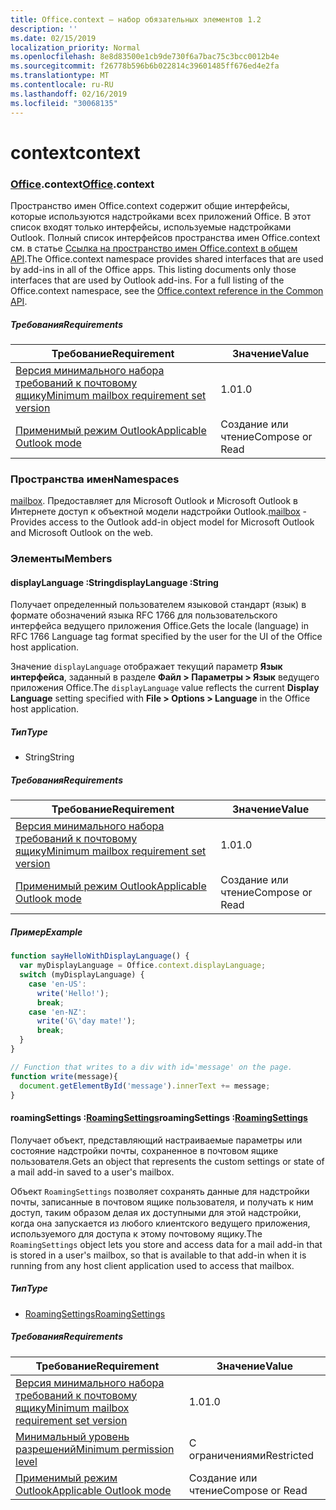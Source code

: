 ```yaml
---
title: Office.context — набор обязательных элементов 1.2
description: ''
ms.date: 02/15/2019
localization_priority: Normal
ms.openlocfilehash: 8e8d83500e1cb9de730f6a7bac75c3bcc0012b4e
ms.sourcegitcommit: f26778b596b6b022814c39601485ff676ed4e2fa
ms.translationtype: MT
ms.contentlocale: ru-RU
ms.lasthandoff: 02/16/2019
ms.locfileid: "30068135"
---
```

# <a name="context"></a><span data-ttu-id="4eacd-102">context</span><span class="sxs-lookup"><span data-stu-id="4eacd-102">context</span></span>

### <a name="officeofficemdcontext"></a><span data-ttu-id="4eacd-103">[Office](Office.md).context</span><span class="sxs-lookup"><span data-stu-id="4eacd-103">[Office](Office.md).context</span></span>

<span data-ttu-id="4eacd-p101">Пространство имен Office.context содержит общие интерфейсы, которые используются надстройками всех приложений Office. В этот список входят только интерфейсы, используемые надстройками Outlook. Полный список интерфейсов пространства имен Office.context см. в статье [Ссылка на пространство имен Office.context в общем API](/javascript/api/office/office.context).</span><span class="sxs-lookup"><span data-stu-id="4eacd-p101">The Office.context namespace provides shared interfaces that are used by add-ins in all of the Office apps. This listing documents only those interfaces that are used by Outlook add-ins. For a full listing of the Office.context namespace, see the [Office.context reference in the Common API](/javascript/api/office/office.context).</span></span>


##### <a name="requirements"></a><span data-ttu-id="4eacd-106">Требования</span><span class="sxs-lookup"><span data-stu-id="4eacd-106">Requirements</span></span>

|<span data-ttu-id="4eacd-107">Требование</span><span class="sxs-lookup"><span data-stu-id="4eacd-107">Requirement</span></span>| <span data-ttu-id="4eacd-108">Значение</span><span class="sxs-lookup"><span data-stu-id="4eacd-108">Value</span></span>|
|---|---|
|[<span data-ttu-id="4eacd-109">Версия минимального набора требований к почтовому ящику</span><span class="sxs-lookup"><span data-stu-id="4eacd-109">Minimum mailbox requirement set version</span></span>](/office/dev/add-ins/reference/requirement-sets/outlook-api-requirement-sets)| <span data-ttu-id="4eacd-110">1.0</span><span class="sxs-lookup"><span data-stu-id="4eacd-110">1.0</span></span>|
|[<span data-ttu-id="4eacd-111">Применимый режим Outlook</span><span class="sxs-lookup"><span data-stu-id="4eacd-111">Applicable Outlook mode</span></span>](https://docs.microsoft.com/outlook/add-ins/#extension-points)| <span data-ttu-id="4eacd-112">Создание или чтение</span><span class="sxs-lookup"><span data-stu-id="4eacd-112">Compose or Read</span></span>|

### <a name="namespaces"></a><span data-ttu-id="4eacd-113">Пространства имен</span><span class="sxs-lookup"><span data-stu-id="4eacd-113">Namespaces</span></span>

<span data-ttu-id="4eacd-114">[mailbox](office.context.mailbox.md). Предоставляет для Microsoft Outlook и Microsoft Outlook в Интернете доступ к объектной модели надстройки Outlook.</span><span class="sxs-lookup"><span data-stu-id="4eacd-114">[mailbox](office.context.mailbox.md) - Provides access to the Outlook add-in object model for Microsoft Outlook and Microsoft Outlook on the web.</span></span>

### <a name="members"></a><span data-ttu-id="4eacd-115">Элементы</span><span class="sxs-lookup"><span data-stu-id="4eacd-115">Members</span></span>

####  <a name="displaylanguage-string"></a><span data-ttu-id="4eacd-116">displayLanguage :String</span><span class="sxs-lookup"><span data-stu-id="4eacd-116">displayLanguage :String</span></span>

<span data-ttu-id="4eacd-117">Получает определенный пользователем языковой стандарт (язык) в формате обозначений языка RFC 1766 для пользовательского интерфейса ведущего приложения Office.</span><span class="sxs-lookup"><span data-stu-id="4eacd-117">Gets the locale (language) in RFC 1766 Language tag format specified by the user for the UI of the Office host application.</span></span>

<span data-ttu-id="4eacd-118">Значение `displayLanguage` отображает текущий параметр **Язык интерфейса**, заданный в разделе **Файл > Параметры > Язык** ведущего приложения Office.</span><span class="sxs-lookup"><span data-stu-id="4eacd-118">The `displayLanguage` value reflects the current **Display Language** setting specified with **File > Options > Language** in the Office host application.</span></span>

##### <a name="type"></a><span data-ttu-id="4eacd-119">Тип</span><span class="sxs-lookup"><span data-stu-id="4eacd-119">Type</span></span>

*   <span data-ttu-id="4eacd-120">String</span><span class="sxs-lookup"><span data-stu-id="4eacd-120">String</span></span>

##### <a name="requirements"></a><span data-ttu-id="4eacd-121">Требования</span><span class="sxs-lookup"><span data-stu-id="4eacd-121">Requirements</span></span>

|<span data-ttu-id="4eacd-122">Требование</span><span class="sxs-lookup"><span data-stu-id="4eacd-122">Requirement</span></span>| <span data-ttu-id="4eacd-123">Значение</span><span class="sxs-lookup"><span data-stu-id="4eacd-123">Value</span></span>|
|---|---|
|[<span data-ttu-id="4eacd-124">Версия минимального набора требований к почтовому ящику</span><span class="sxs-lookup"><span data-stu-id="4eacd-124">Minimum mailbox requirement set version</span></span>](/office/dev/add-ins/reference/requirement-sets/outlook-api-requirement-sets)| <span data-ttu-id="4eacd-125">1.0</span><span class="sxs-lookup"><span data-stu-id="4eacd-125">1.0</span></span>|
|[<span data-ttu-id="4eacd-126">Применимый режим Outlook</span><span class="sxs-lookup"><span data-stu-id="4eacd-126">Applicable Outlook mode</span></span>](https://docs.microsoft.com/outlook/add-ins/#extension-points)| <span data-ttu-id="4eacd-127">Создание или чтение</span><span class="sxs-lookup"><span data-stu-id="4eacd-127">Compose or Read</span></span>|

##### <a name="example"></a><span data-ttu-id="4eacd-128">Пример</span><span class="sxs-lookup"><span data-stu-id="4eacd-128">Example</span></span>

```javascript
function sayHelloWithDisplayLanguage() {
  var myDisplayLanguage = Office.context.displayLanguage;
  switch (myDisplayLanguage) {
    case 'en-US':
      write('Hello!');
      break;
    case 'en-NZ':
      write('G\'day mate!');
      break;
  }
}

// Function that writes to a div with id='message' on the page.
function write(message){
  document.getElementById('message').innerText += message;
}
```

####  <a name="roamingsettings-roamingsettingsjavascriptapioutlook12officeroamingsettings"></a><span data-ttu-id="4eacd-129">roamingSettings :[RoamingSettings](/javascript/api/outlook_1_2/office.RoamingSettings)</span><span class="sxs-lookup"><span data-stu-id="4eacd-129">roamingSettings :[RoamingSettings](/javascript/api/outlook_1_2/office.RoamingSettings)</span></span>

<span data-ttu-id="4eacd-130">Получает объект, представляющий настраиваемые параметры или состояние надстройки почты, сохраненное в почтовом ящике пользователя.</span><span class="sxs-lookup"><span data-stu-id="4eacd-130">Gets an object that represents the custom settings or state of a mail add-in saved to a user's mailbox.</span></span>

<span data-ttu-id="4eacd-131">Объект `RoamingSettings` позволяет сохранять данные для надстройки почты, записанные в почтовом ящике пользователя, и получать к ним доступ, таким образом делая их доступными для этой надстройки, когда она запускается из любого клиентского ведущего приложения, используемого для доступа к этому почтовому ящику.</span><span class="sxs-lookup"><span data-stu-id="4eacd-131">The `RoamingSettings` object lets you store and access data for a mail add-in that is stored in a user's mailbox, so that is available to that add-in when it is running from any host client application used to access that mailbox.</span></span>

##### <a name="type"></a><span data-ttu-id="4eacd-132">Тип</span><span class="sxs-lookup"><span data-stu-id="4eacd-132">Type</span></span>

*   [<span data-ttu-id="4eacd-133">RoamingSettings</span><span class="sxs-lookup"><span data-stu-id="4eacd-133">RoamingSettings</span></span>](/javascript/api/outlook_1_2/office.RoamingSettings)

##### <a name="requirements"></a><span data-ttu-id="4eacd-134">Требования</span><span class="sxs-lookup"><span data-stu-id="4eacd-134">Requirements</span></span>

|<span data-ttu-id="4eacd-135">Требование</span><span class="sxs-lookup"><span data-stu-id="4eacd-135">Requirement</span></span>| <span data-ttu-id="4eacd-136">Значение</span><span class="sxs-lookup"><span data-stu-id="4eacd-136">Value</span></span>|
|---|---|
|[<span data-ttu-id="4eacd-137">Версия минимального набора требований к почтовому ящику</span><span class="sxs-lookup"><span data-stu-id="4eacd-137">Minimum mailbox requirement set version</span></span>](/office/dev/add-ins/reference/requirement-sets/outlook-api-requirement-sets)| <span data-ttu-id="4eacd-138">1.0</span><span class="sxs-lookup"><span data-stu-id="4eacd-138">1.0</span></span>|
|[<span data-ttu-id="4eacd-139">Минимальный уровень разрешений</span><span class="sxs-lookup"><span data-stu-id="4eacd-139">Minimum permission level</span></span>](https://docs.microsoft.com/outlook/add-ins/understanding-outlook-add-in-permissions)| <span data-ttu-id="4eacd-140">С ограничениями</span><span class="sxs-lookup"><span data-stu-id="4eacd-140">Restricted</span></span>|
|[<span data-ttu-id="4eacd-141">Применимый режим Outlook</span><span class="sxs-lookup"><span data-stu-id="4eacd-141">Applicable Outlook mode</span></span>](https://docs.microsoft.com/outlook/add-ins/#extension-points)| <span data-ttu-id="4eacd-142">Создание или чтение</span><span class="sxs-lookup"><span data-stu-id="4eacd-142">Compose or Read</span></span>|
